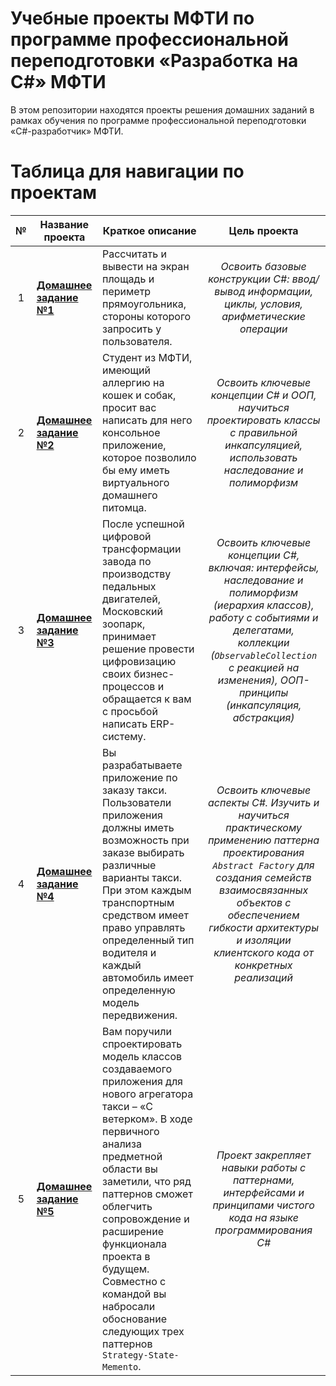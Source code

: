# Учебные проекты МФТИ по программе профессиональной переподготовки «Разработка на C#» МФТИ

В этом репозитории находятся проекты решения домашних заданий в рамках обучения по программе профессиональной переподготовки «C#-разработчик» МФТИ.

# Таблица для навигации по проектам

| № | Название проекта  | Краткое описание | Цель проекта |
| :---: | --- | ----- | :---: |
| 1 | **[Домашнее задание №1](HomeWork_01)** | Рассчитать и вывести на экран площадь и периметр прямоугольника, стороны которого запросить у пользователя.  | *Освоить базовые конструкции C#: ввод/вывод информации, циклы, условия, арифметические операции* |
| 2 | **[Домашнее задание №2](HomeWork_02)** | Студент из МФТИ, имеющий аллергию на кошек и собак, просит вас написать для него консольное приложение, которое позволило бы ему иметь виртуального домашнего питомца.  | *Освоить ключевые концепции C# и ООП, научиться проектировать классы с правильной инкапсуляцией, использовать наследование и полиморфизм* |
| 3 | **[Домашнее задание №3](HomeWork_03)** | После успешной цифровой трансформации завода по производству педальных двигателей, Московский зоопарк, принимает решение провести цифровизацию своих бизнес-процессов и обращается к вам с просьбой написать ERP-систему.  | *Освоить ключевые концепции C#, включая: интерфейсы, наследование и полиморфизм (иерархия классов), работу с событиями и делегатами, коллекции (`ObservableCollection` с реакцией на изменения), ООП-принципы (инкапсуляция, абстракция)* |
| 4 | **[Домашнее задание №4](HomeWork_04)** | Вы разрабатываете приложение по заказу такси. Пользователи приложения должны иметь возможность при заказе выбирать различные варианты такси. При этом каждым транспортным средством имеет право управлять определенный тип водителя и каждый автомобиль имеет определенную модель передвижения. | *Освоить ключевые аспекты C#. Изучить и научиться практическому применению паттерна проектирования `Abstract Factory` для создания семейств взаимосвязанных объектов с обеспечением гибкости архитектуры и изоляции клиентского кода от конкретных реализаций* |
| 5 | **[Домашнее задание №5](HomeWork_05)** | Вам поручили спроектировать модель классов создаваемого приложения для нового агрегатора такси – «С ветерком». В ходе первичного анализа предметной области вы заметили, что ряд паттернов сможет облегчить сопровождение и расширение функционала проекта в будущем. Совместно с командой вы набросали обоснование следующих трех паттернов `Strategy-State-Memento`. | *Проект закрепляет навыки работы с паттернами, интерфейсами и принципами чистого кода на языке программирования C#* |
